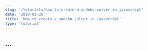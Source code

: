 ```yaml
---
slug: '/tutorials/how-to-create-a-sudoku-solver-in-javascript'
date: '2019-01-26'
title: 'How to create a sudoku solver in javascript'
type: 'tutorial'
---
```


## ...
